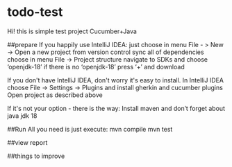 #   todo-test

Hi! this is simple test project Cucumber+Java

##prepare
If you happily use IntelliJ IDEA:
just choose in menu File - > New -> Open a new project from version control 
sync all of dependencies
choose  in menu File -> Project structure
navigate to SDKs and choose ‘openjdk-18’
if  there is no ‘openjdk-18’ press ‘+’ and download 

If you don't have IntelliJ IDEA, don't worry it's easy to install.
In IntelliJ IDEA choose File -> Settings -> Plugins and install gherkin and cucumber plugins
Open project as described above

If it's not your option - there is the way:
Install maven and don’t forget about java jdk 18

##Run
All you need is just execute:
mvn compile
mvn test


##view report

##things to improve

